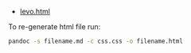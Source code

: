 * [levo.html](https://velostudio.github.io/blog/levo.html)

To re-generate html file run:

```sh
pandoc -s filename.md -c css.css -o filename.html
```
